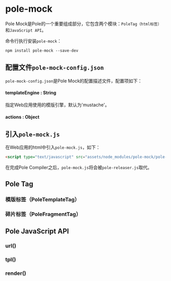 pole-mock
=========
Pole Mock是Pole的一个重要组成部分，它包含两个模块：```PoleTag（html标签）```和```JavaScript API```。

命令行执行安装```pole-mock```：
```shell
npm install pole-mock --save-dev
```

配置文件```pole-mock-config.json```
-----------------------------------
```pole-mock-config.json```是Pole Mock的配置描述文件，配置项如下：

#### templateEngine : String
指定Web应用使用的模版引擎，默认为'mustache'。

#### actions : Object

引入```pole-mock.js```
----------------------

在Web应用的html中引入```pole-mock.js```，如下：

```html
<script type="text/javascript" src="assets/node_modules/pole-mock/pole-mock.js" data-config="pole-mock-config" data-main="assets/scripts/index-main"></script>
```

在完成Pole Compiler之后，```pole-mock.js```将会被```pole-releaser.js```取代。



Pole Tag
--------

### 模版标签（PoleTemplateTag）


### 碎片标签（PoleFragmentTag）


Pole JavaScript API
-------------------

### url()


### tpl()


### render()


